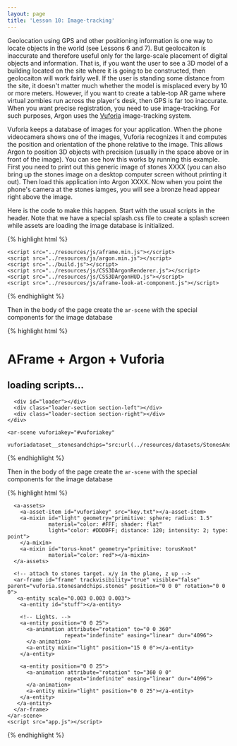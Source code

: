 ```yaml
---
layout: page
title: 'Lesson 10: Image-tracking'
---
```


Geolocation using GPS and other positioning information is one way to locate objects in the world (see Lessons 6 and 7). But geolocaiton is inaccurate and therefore useful only for the large-scale placement of digital objects and information. That is, if you want the user to see a 3D model of a building located on the site where it is going to be constructed, then geolocaiton will work fairly well. If the user is standing some distance from the site, it doesn't matter much whether the model is misplaced every by 10 or more meters. However, if you want to create a table-top AR game where virtual zombies run across the player's desk, then GPS is far too inaccurate. When you want precise registration, you need to use image-tracking. For such purposes, Argon uses the [Vuforia](http://www.vuforia.com) image-tracking system. 

Vuforia keeps a database of images for your application. When the phone videocamera shows one of the images, Vuforia recognizes it and computes the position and orientation of the phone relative to the image. This allows Argon to position 3D objects with precision (usually in the space above or in front of the image). You can see how this works by running this example. First you need to print out this generic image of stones XXXX (you can also bring up the stones image on a desktop computer screen without printing it out). Then load this application into Argon XXXX.  Now when you point the phone's camera at the stones iamges, you will see a bronze head appear right above the image. 

Here is the code to make this happen. Start with the usual scripts in the header. Note that we have a special splash.css file to create a splash screen while assets are loading the image database is initialized. 

{% highlight html %}

<html>
  <head>
    <title>Vuforia, with Argon + A-Frame</title>
    <meta name="description" content="Vuforia, with Argon + A-Frame">
    <link rel="stylesheet" type="text/css" href="../resources/splash.css">
    <link rel="stylesheet" type="text/css" href="app.css">

    <script src="../resources/js/aframe.min.js"></script>
    <script src="../resources/js/argon.min.js"></script>
    <script src="../build.js"></script>
    <script src="../resources/js/CSS3DArgonRenderer.js"></script>
    <script src="../resources/js/CSS3DArgonHUD.js"></script>
    <script src="../resources/js/aframe-look-at-component.js"></script>
  </head>
  {% endhighlight %}
  
  Then in the body of the page create the `ar-scene` with the special components for the image database
  
  {% highlight html %}
  <body>
    <div hidden>
      <div id="lookattarget" class="bottomScreen">Look at the "stones" target ...</div>
    </div>  
    <div id="loader-wrapper">
      <div class="splashtext">
        <h1>AFrame + Argon + Vuforia</h1>
        <h2 id="status">loading scripts...</h2>
      </div>

      <div id="loader"></div>
      <div class="loader-section section-left"></div>
      <div class="loader-section section-right"></div>
    </div>

    <ar-scene vuforiakey="#vuforiakey"
              vuforiadataset__stonesandchips="src:url(../resources/datasets/StonesAndChips.xml);">
 
 {% endhighlight %}
  
  Then in the body of the page create the `ar-scene` with the special components for the image database
  
  {% highlight html %}
 
      <a-assets>
        <a-asset-item id="vuforiakey" src="key.txt"></a-asset-item>
        <a-mixin id="light" geometry="primitive: sphere; radius: 1.5"
                 material="color: #FFF; shader: flat"
                 light="color: #DDDDFF; distance: 120; intensity: 2; type: point">
        </a-mixin>
        <a-mixin id="torus-knot" geometry="primitive: torusKnot"
                 material="color: red"></a-mixin>
      </a-assets>

      <!-- attach to stones target. x/y in the plane, z up -->
      <ar-frame id="frame" trackvisibility="true" visible="false" parent="vuforia.stonesandchips.stones" position="0 0 0" rotation="0 0 0">
       <a-entity scale="0.003 0.003 0.003">
        <a-entity id="stuff"></a-entity>

        <!-- Lights. -->
        <a-entity position="0 0 25">
          <a-animation attribute="rotation" to="0 0 360"
                      repeat="indefinite" easing="linear" dur="4096">
          </a-animation>
          <a-entity mixin="light" position="15 0 0"></a-entity>
        </a-entity>

        <a-entity position="0 0 25">
          <a-animation attribute="rotation" to="360 0 0"
                      repeat="indefinite" easing="linear" dur="4096">
          </a-animation>
          <a-entity mixin="light" position="0 0 25"></a-entity>
        </a-entity>
       </a-entity>
      </ar-frame>      
    </ar-scene>
    <script src="app.js"></script>
  </body>
</html>


{% endhighlight %}

